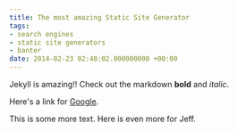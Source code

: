 ```yaml
---
title: The most amazing Static Site Generator
tags:
- search engines
- static site generators
- banter
date: 2014-02-23 02:48:02.000000000 +00:00
---
```

Jekyll is amazing!! Check out the markdown **bold** and *italic*. 

Here's a link for [Google](http://www.google.com).

This is some more text. Here is even more for Jeff.
